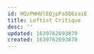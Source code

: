 ```yaml
---
id: HQzPWHUlEQjpPa5Q6zaiE
title: Leftist Critique
desc: ''
updated: 1639762693870
created: 1639762693870
---
```


